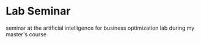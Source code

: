 # Lab Seminar
seminar at the artificial intelligence for business optimization lab during my master's course
